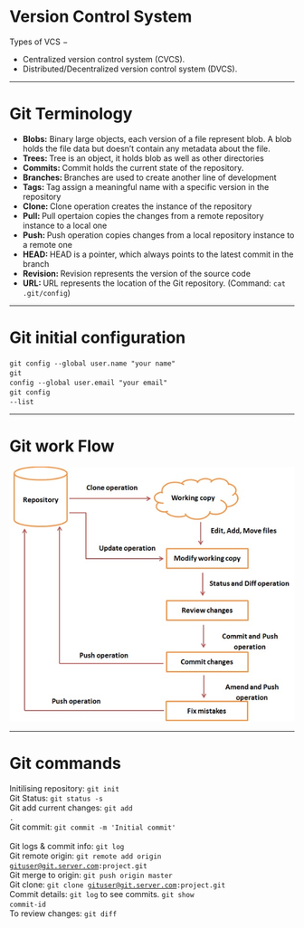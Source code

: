 # Version Control System

Types of VCS −
<ul>
<li>Centralized version control system (CVCS).</li>
<li>Distributed/Decentralized version control system (DVCS).</li>
</ul>
<hr>

# Git Terminology
<ul>
<li><b>Blobs:</b> Binary large objects, each version of a file represent blob. A blob holds the file data but doesn’t contain any metadata about the file.</li>
<li><b>Trees: </b>Tree is an object, it holds blob as well as other directories </li>
<li><b>Commits: </b>Commit holds the current state of the repository. </li>
<li><b>Branches: </b> Branches are used to create another line of development</li>
<li><b>Tags: </b>Tag assign a meaningful name with a specific version in the repository</li>
<li><b>Clone: </b>Clone operation creates the instance of the repository</li>
<li><b>Pull: </b>Pull opertaion copies the changes from a remote repository instance to a local one</li>
<li><b>Push: </b>Push operation copies changes from a local repository instance to a remote one</li>
<li><b>HEAD: </b>HEAD is a pointer, which always points to the latest commit in the branch</li>
<li><b>Revision: </b>Revision represents the version of the source code</li>
<li><b>URL: </b>URL represents the location of the Git repository. (Command: <code>cat .git/config</code>)</li>
</ul>
<hr>

# Git initial configuration
<code>git config --global user.name "your name"</code><br>
<code>git config --global user.email "your email"</code><br>
<code>git config --list</code><br>
<hr>

# Git work Flow
<img src="git-work-flow.jpg">
<hr>

# Git commands
Initilising repository: <code>git init</code><br>
Git Status: <code>git status -s</code><br>
Git add current changes: <code>git add .</code><br>
Git commit: <code>git commit -m 'Initial commit' </code><br>
Git logs & commit info: <code>git log</code><br>
Git remote origin: <code>git remote add origin gituser@git.server.com:project.git</code><br>
Git merge to origin: <code>git push origin master</code><br>
Git clone: <code>git clone gituser@git.server.com:project.git</code><br>
Commit details: <code>git log</code> to see commits. <code>git show commit-id</code><br>
To review changes: <code>git diff</code><br>